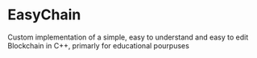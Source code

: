  # EasyChain

 Custom implementation of a simple, easy to understand and easy to edit Blockchain in C++, primarly for educational pourpuses 